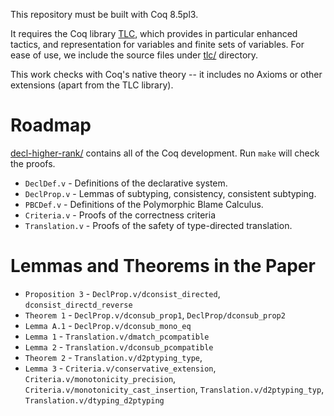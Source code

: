 This repository must be built with Coq 8.5pl3.

It requires the Coq library [TLC](http://www.chargueraud.org/softs/tlc/), which
provides in particular enhanced tactics, and representation for variables and
finite sets of variables. For ease of use, we include the source files
under [tlc/](./tlc/) directory.

This work checks with Coq's native theory -- it includes no Axioms or other
extensions (apart from the TLC library).

# Roadmap #

[decl-higher-rank/](./decl-higher-rank) contains all of the Coq development. Run
`make` will check the proofs.

+ `DeclDef.v` - Definitions of the declarative system.
+ `DeclProp.v` - Lemmas of subtyping, consistency, consistent subtyping.
+ `PBCDef.v` - Definitions of the Polymorphic Blame Calculus.
+ `Criteria.v` - Proofs of the correctness criteria
+ `Translation.v` - Proofs of the safety of type-directed translation.

# Lemmas and Theorems in the Paper #

+ `Proposition 3` - `DeclProp.v/dconsist_directed`, `dconsist_directd_reverse`
+ `Theorem 1`  - `DeclProp.v/dconsub_prop1`, `DeclProp/dconsub_prop2`
+ `Lemma A.1` - `DeclProp.v/dconsub_mono_eq`
+ `Lemma 1` - `Translation.v/dmatch_pcompatible`
+ `Lemma 2` - `Translation.v/dconsub_pcompatible`
+ `Theorem 2` - `Translation.v/d2ptyping_type`,
+ `Lemma 3` - `Criteria.v/conservative_extension`, `Criteria.v/monotonicity_precision`, `Criteria.v/monotonicity_cast_insertion`, `Translation.v/d2ptyping_typ`, `Translation.v/dtyping_d2ptyping`


